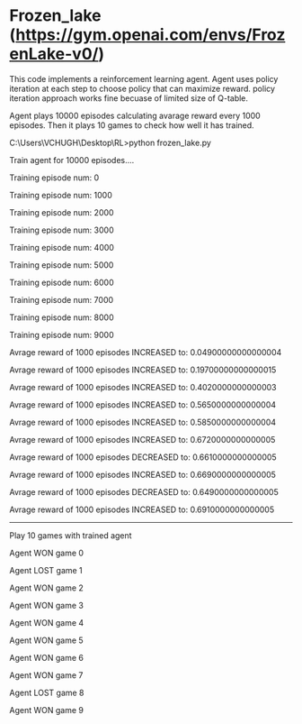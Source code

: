 # Frozen_lake (https://gym.openai.com/envs/FrozenLake-v0/)
This code implements a reinforcement learning agent. 
Agent uses policy iteration at each step to choose policy that can maximize reward.
policy iteration approach works fine becuase of limited size of Q-table.


Agent plays 10000 episodes calculating avarage reward every 1000 episodes.
Then it plays 10 games to check how well it has trained.

C:\Users\VCHUGH\Desktop\RL>python frozen_lake.py

Train agent for 10000 episodes....

Training episode num: 0

Training episode num: 1000

Training episode num: 2000

Training episode num: 3000

Training episode num: 4000

Training episode num: 5000

Training episode num: 6000

Training episode num: 7000

Training episode num: 8000

Training episode num: 9000

Avrage reward of 1000 episodes INCREASED to: 0.04900000000000004

Avrage reward of 1000 episodes INCREASED to: 0.19700000000000015

Avrage reward of 1000 episodes INCREASED to: 0.4020000000000003

Avrage reward of 1000 episodes INCREASED to: 0.5650000000000004

Avrage reward of 1000 episodes INCREASED to: 0.5850000000000004

Avrage reward of 1000 episodes INCREASED to: 0.6720000000000005

Avrage reward of 1000 episodes DECREASED to: 0.6610000000000005

Avrage reward of 1000 episodes INCREASED to: 0.6690000000000005

Avrage reward of 1000 episodes DECREASED to: 0.6490000000000005

Avrage reward of 1000 episodes INCREASED to: 0.6910000000000005


******************************************

Play 10 games with trained agent

Agent WON game 0

Agent LOST game 1

Agent WON game 2

Agent WON game 3

Agent WON game 4

Agent WON game 5

Agent WON game 6

Agent WON game 7

Agent LOST game 8

Agent WON game 9

